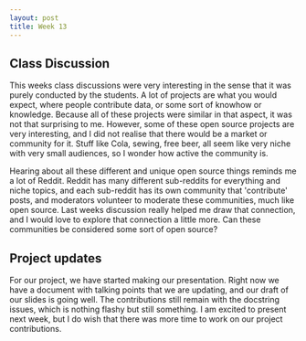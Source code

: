 ```yaml
---
layout: post
title: Week 13
---
```


## Class Discussion

This weeks class discussions were very interesting in the sense that it was purely conducted by the students. A lot of projects are what you would expect, where people contribute data, or some sort of knowhow or knowledge. Because all of these projects were similar in that aspect, it was not that surprising to me. However, some of these open source projects are very interesting, and I did not realise that there would be a market or community for it. Stuff like Cola, sewing, free beer, all seem like very niche with very small audiences, so I wonder how active the community is.

Hearing about all these different and unique open source things reminds me a lot of Reddit. Reddit has many different sub-reddits for everything and niche topics, and each sub-reddit has its own community that 'contribute' posts, and moderators volunteer to moderate these communities, much like open source. Last weeks discussion really helped me draw that connection, and I would love to explore that connection a little more. Can these communities be considered some sort of open source?
<!-- more -->

## Project updates

For our project, we have started making our presentation. Right now we have a document with talking points that we are updating, and our draft of our slides is going well. The contributions still remain with the docstring issues, which is nothing flashy but still something. I am excited to present next week, but I do wish that there was more time to work on our project contributions.
